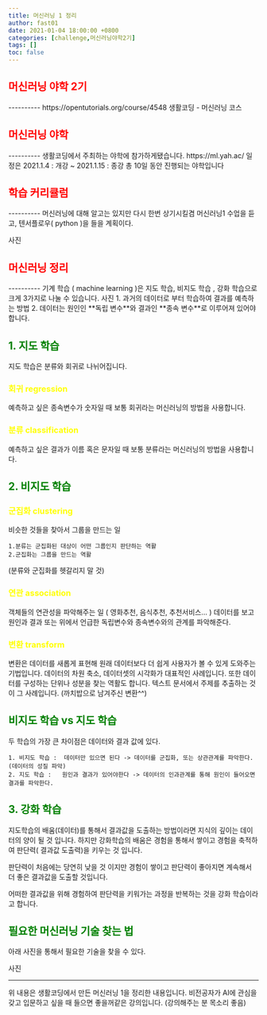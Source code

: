 ```yaml
---
title: 머신러닝 1 정리
author: fast01
date: 2021-01-04 18:00:00 +0800
categories: [challenge,머신러닝야학2기]
tags: []
toc: false
---
```


<h2><span style="color:red">머신러닝 야학 2기 </span></h2>
----------
https://opentutorials.org/course/4548
생활코딩 - 머신러닝 코스 


<h2><span style="color:red"> 머신러닝 야학 </span></h2>
----------
생활코딩에서 주최하는 야학에 참가하게됐습니다.
https://ml.yah.ac/
일정은 2021.1.4 : 개강 ~ 2021.1.15 : 종강 
총 10일 동안 진행되는 야학입니다

<h2><span style="color:red"> 학습 커리큘럼</span></h2>
----------
머신러닝에 대해 알고는 있지만 다시 한번 상기시킬겸 머신러닝1 수업을 듣고,
텐서플로우( python )을 들을 계획이다.

사진

<h2><span style="color:red"> 머신러닝 정리</span></h2>
----------
기계 학습 ( machine learning )은 지도 학습, 비지도 학습 , 강화 학습으로 크게 3가지로 나눌 수 있습니다.
사진 
	1. 과거의 데이터로 부터 학습하여 결과를 예측하는 방법
	2. 데이터는 원인인 **독립 변수**와 결과인 **종속 변수**로 이루어져 있어야 합니다.



<span style="color:green">1. 지도 학습 </span>
----------

지도 학습은 분류와 회귀로 나뉘어집니다.
<h3><span style="color:yellow">회귀 regression</span></h3>
예측하고 싶은 종속변수가 숫자일 때 보통 회귀라는 머신러닝의 방법을 사용합니다.

<h3><span style="color:yellow">분류 classification</span></h3>
예측하고 싶은 결과가 이름 혹은 문자일 때 보통 분류라는 머신러닝의 방법을 사용합니다.

<span style="color:green">2. 비지도 학습 </span>
----------

<h3><span style="color:yellow">군집화 clustering</span></h3>
비슷한 것들을 찾아서 그룹을 만드는 일

	1.분류는 군집화된 대상이 어떤 그룹인지 판단하는 역활  
	2.군집화는 그룹을 만드는 역활
(분류와 군집화를  헷갈리지 말 것)

<h3><span style="color:yellow">연관 association</span></h3>
객체들의 연관성을 파악해주는 일
( 영화추천, 음식추천, 추천서비스... )
데이터를 보고 원인과 결과 또는 위에서 언급한 독립변수와 종속변수와의 관계를 파악해준다.

<h3><span style="color:yellow">변환 transform</span></h3>
변환은 데이터를 새롭게 표현해 원래 데이터보다 더 쉽게 사용자가 볼 수 있게 도와주는 기법입니다.
데이터의 차원 축소, 데이터셋의 시각화가 대표적인 사례입니다.
또한 데이터를 구성하는 단위나 성분을 찾는 역활도 합니다. 
텍스트 문서에서 주제를 추출하는 것이 그 사례입니다.
(까치밥으로 남겨주신 변환^^)

<span style="color:green">비지도 학습 vs 지도 학습 </span>
----------
두 학습의 가장 큰 차이점은 데이터와 결과 값에 있다.

	1. 비지도 학습 :  데이터만 있으면 된다 -> 데이터를 군집화, 또는 상관관계를 파악한다. (데이터의 성질 파악)
	2. 지도 학습 :   원인과 결과가 있어야한다 -> 데이터의 인과관계를 통해 원인이 들어오면 결과를 파악한다.

<span style="color:green">3. 강화 학습 </span>
----------
지도학습의 배움(데이터)를 통해서 결과값을 도출하는 방법이라면
지식의 깊이는 데이터의 양이 될 것 입니다.
하지만 강화학습의 배움은 경험을 통해서 쌓이고 경험을 축적하여 
판단력( 결과값 도출력)을 키우는 것 입니다.

판단력이 처음에는 당연히 낮을 것 이지만 경험이 쌓이고 판단력이 좋아지면 
계속해서 더 좋은 결과값을 도출할 것입니다.

어떠한 결과값을 위해 경험하여 판단력을 키워가는 과정을 반복하는 것을 강화 학습이라고 합니다.

<span style="color:green">필요한 머신러닝 기술 찾는 법</span>
----------
아래 사진을 통해서 필요한 기술을 찾을 수 있다. 

사진


----------
위 내용은 생활코딩에서 만든 머신러닝 1을 정리한 내용입니다.
비전공자가 AI에 관심을 갖고 입문하고 싶을 때 들으면 좋을꺼같은 강의입니다.
(강의해주는 분 목소리 좋음)
